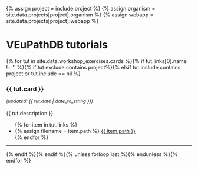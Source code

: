 {% assign project  = include.project %}
{% assign organism  = site.data.projects[project].organism %}
{% assign webapp  = site.data.projects[project].webapp %}

<h1>VEuPathDB tutorials</h1>

<div class="static-content"> 

{% for tut in site.data.workshop_exercises.cards %}{% if tut.links[0].name != '' %}{% if tut.exclude contains project%}{% elsif tut.include contains project or tut.include == nil %}
<a name = "{{tut.card | remove:' '}}"></a>
<h3>{{ tut.card }}</h3> 
<i style="font-size: 90%">(updated: {{ tut.date | date_to_string }})</i>
<br><br>
{{ tut.description }}
<ul>
  {% for item in tut.links %}
  <li>
    {% assign filename = item.path %}
    <a href="{{ '/documents/' | append: filename | absolute_url }}">{{ item.path }}</a></li>
  {% endfor %}
</ul>
<hr>
{% endif %}{% endif %}{% unless forloop.last %}{% endunless %}{% endfor %}

</div>




